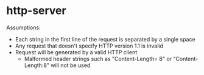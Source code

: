 # http-server

Assumptions:
- Each string in the first line of the request is separated by a single space
- Any request that doesn't specify HTTP version 1.1 is invalid
- Request will be generated by a valid HTTP client
    - Malformed header strings such as "Content-Length= 8" or "Content-Length:8" will not be used